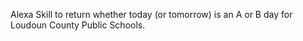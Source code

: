 Alexa Skill to return whether today (or tomorrow) is an A or B day for Loudoun County Public Schools.

